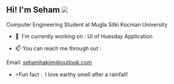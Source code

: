 Hi! I'm Seham  ![](https://user-images.githubusercontent.com/18350557/176309783-0785949b-9127-417c-8b55-ab5a4333674e.gif)
-----------------
Computer Engineering Student at Mugla Sitki Kocman University <br/>

*   🚀   I'm currently working on : UI of Huesday Application

* 📫 You can reach me through out :

Email: sehamhakiim@outlook.com

* ⚡Fun fact :  I love earthy smell after a rainfall!
